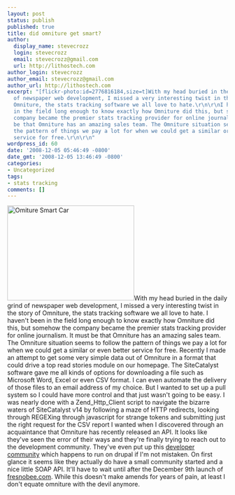 ```yaml
---
layout: post
status: publish
published: true
title: did omniture get smart?
author:
  display_name: stevecrozz
  login: stevecrozz
  email: stevecrozz@gmail.com
  url: http://lithostech.com
author_login: stevecrozz
author_email: stevecrozz@gmail.com
author_url: http://lithostech.com
excerpt: "[flickr-photo:id=2776816184,size=t]With my head buried in the daily grind
  of newspaper web development, I missed a very interesting twist in the story of
  Omniture, the stats tracking software we all love to hate.\r\n\r\nI haven't been
  in the field long enough to know exactly how Omniture did this, but somehow the
  company became the premier stats tracking provider for online journalism. It must
  be that Omniture has an amazing sales team. The Omniture situation seems to follow
  the pattern of things we pay a lot for when we could get a similar or even better
  service for free.\r\n\r\n"
wordpress_id: 60
date: '2008-12-05 05:46:49 -0800'
date_gmt: '2008-12-05 13:46:49 -0800'
categories:
- Uncategorized
tags:
- stats tracking
comments: []
---
```

<a href="http://lithostech.com/wp-content/uploads/2008/12/4136613234_dc76ee0d99_o2.jpg"><img src="http://lithostech.com/wp-content/uploads/2008/12/4136613234_dc76ee0d99_o2-290x217.jpg" alt="Omiture Smart Car" width="290" height="217" class="alignleft size-medium wp-image-521" /></a>With my head buried in the daily grind of newspaper web development, I missed a very interesting twist in the story of Omniture, the stats tracking software we all love to hate.
I haven't been in the field long enough to know exactly how Omniture did this, but somehow the company became the premier stats tracking provider for online journalism. It must be that Omniture has an amazing sales team. The Omniture situation seems to follow the pattern of things we pay a lot for when we could get a similar or even better service for free.<a id="more"></a><a id="more-60"></a>
Recently I made an attempt to get some very simple data out of Omniture in a format that could drive a top read stories module on our homepage. The SiteCatalyst software gave me all kinds of options for downloading a file such as Microsoft Word, Excel or even CSV format. I can even automate the delivery of those files to an email address of my choice. But I wanted to set up a pull system so I could have more control and that just wasn't going to be easy. I was nearly done with a Zend_Http_Client script to navigate the bizarre waters of SiteCatalyst v14 by following a maze of HTTP redirects, looking through REGEXing through javascript for strange tokens and submitting just the right request for the CSV report I wanted when I discovered through an acquaintance that Omniture has recently released an API.
It looks like they've seen the error of their ways and they're finally trying to reach out to the development community. They've even put up this <a href="http://developer.omniture.com/">developer community</a> which happens to run on drupal if I'm not mistaken. On first glance it seems like they actually do have a small community started and a nice little SOAP API. It'll have to wait until after the December 9th launch of <a href="http://www.fresnobee.com/">fresnobee.com</a>. While this doesn't make amends for years of pain, at least I don't equate omniture with the devil anymore.
